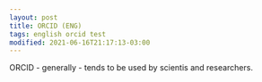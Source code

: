 ```yaml
---
layout: post
title: ORCID (ENG)
tags: english orcid test
modified: 2021-06-16T21:17:13-03:00
---
```


ORCID - generally - tends to be used by scientis and researchers. 